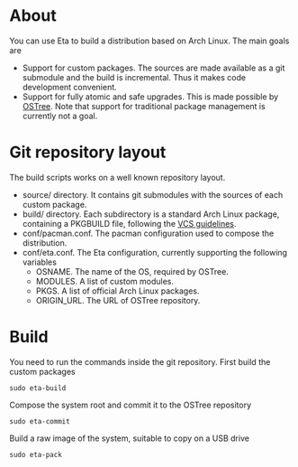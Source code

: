 # About

You can use Eta to build a distribution based on Arch Linux. The main goals are

* Support for custom packages. The sources are made available as a git
submodule and the build is incremental. Thus it makes code development
convenient.
* Support for fully atomic and safe upgrades. This is made possible by
[OSTree](https://wiki.gnome.org/OSTree). Note that support for traditional
package management is currently not a goal.

# Git repository layout

The build scripts works on a well known repository layout.

* source/ directory. It contains git submodules with the sources of each custom
package.
* build/ directory. Each subdirectory is a standard Arch Linux package, containing a PKGBUILD file, following the [VCS guidelines](https://wiki.archlinux.org/index.php/VCS_PKGBUILD_Guidelines).
* conf/pacman.conf. The pacman configuration used to compose the distribution.
* conf/eta.conf. The Eta configuration, currently supporting the following
variables
    * OSNAME. The name of the OS, required by OSTree.
    * MODULES. A list of custom modules.
    * PKGS. A list of official Arch Linux packages.
    * ORIGIN_URL. The URL of OSTree repository.

# Build

You need to run the commands inside the git repository. First build the custom
packages

    sudo eta-build

Compose the system root and commit it to the OSTree repository

    sudo eta-commit

Build a raw image of the system, suitable to copy on a USB drive

    sudo eta-pack
